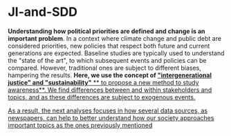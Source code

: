 # JI-and-SDD
**Understanding how political priorities are defined and change is an important problem**. In a context where climate change and public debt are considered priorities, new policies that respect both future and current generations are expected.
Baseline studies are typically used to understand the "state of the art", to which subsequent events and policies can be compared. However, traditional ones are subject to different biases, hampering the results. **Here, we use the concept of <u>"intergenerational justice" and "sustainability"<u>** ** to propose a new method to study awareness**. We find differences between and within stakeholders and topics, and as these differences are subject to exogenous events.

As a result, the next analyses focuses in how several data sources, as newspapers, can help to better understand how our society approaches important topics as the ones previously mentioned
